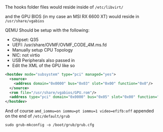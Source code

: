 The hooks folder files would reside inside of `/etc/libvirt/`

and the GPU BIOS (in my case an MSI RX 6600 XT) would reside in `/usr/share/vgabios`

QEMU Should be setup with the following:
- Chipset: Q35
- UEFI: /usr/share/OVMF/OVMF_CODE_4M.ms.fd
- Manually setup CPU Topology
- NIC: not virtio
- USB Peripherals also passed in
- Edit the XML of the GPU like so
```xml
<hostdev mode="subsystem" type="pci" managed="yes">
  <source>
    <address domain="0x0000" bus="0x03" slot="0x00" function="0x0"/>
  </source>
  <rom file="/usr/share/vgabios/GPU.rom"/>
  <address type="pci" domain="0x0000" bus="0x05" slot="0x00" function="0x0"/>
</hostdev>
```


And of course `amd_iommu=on iommu=pt iommu=1 video=efifb:off` appended on the end of `/etc/default/grub`

`sudo grub-mkconfig -o /boot/grub/grub.cfg`
